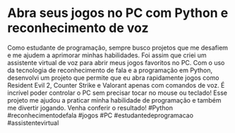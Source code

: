 # Abra seus jogos no PC com Python e reconhecimento de voz
Como estudante de programação, sempre busco projetos que me desafiem e me ajudem a aprimorar minhas habilidades. Foi assim que criei um assistente virtual de voz para abrir meus jogos favoritos no PC. Com o uso da tecnologia de reconhecimento de fala e a programação em Python, desenvolvi um projeto que permite que eu abra rapidamente jogos como Resident Evil 2, Counter Strike e Valorant apenas com comandos de voz. É incrível poder controlar o PC sem precisar tocar no mouse ou teclado! Esse projeto me ajudou a praticar minha habilidade de programação e também me divertir jogando. Venha conferir o resultado! #Python #reconhecimentodefala #jogos #PC #estudantedeprogramacao #assistentevirtual
